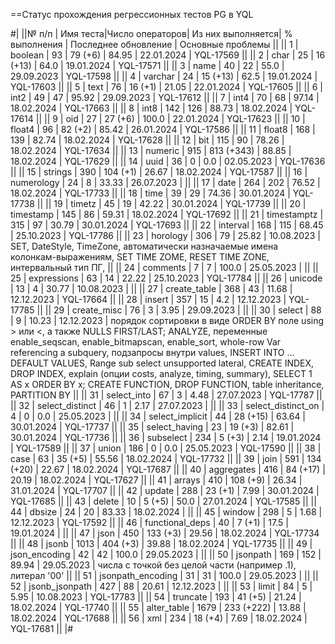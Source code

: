 ==Статус прохождения регрессионных тестов PG в YQL

#|
||№ п/п | Имя теста|Число операторов| Из них выполняется| % выполнения | Последнее обновление | Основные проблемы ||
|| 1 | boolean | 93 | 79 (+6) | 84.95 | 22.01.2024 | YQL-17569 ||
|| 2 | char | 25 | 16 (+13) | 64.0 | 19.01.2024 | YQL-17571 ||
|| 3 | name | 40 | 22 | 55.0 | 29.09.2023 | YQL-17598 ||
|| 4 | varchar | 24 | 15 (+13) | 62.5 | 19.01.2024 | YQL-17603 ||
|| 5 | text | 76 | 16 (+1) | 21.05 | 22.01.2024 | YQL-17605 ||
|| 6 | int2 | 49 | 47 | 95.92 | 29.09.2023 | YQL-17612 ||
|| 7 | int4 | 70 | 68 | 97.14 | 18.02.2024 | YQL-17663 ||
|| 8 | int8 | 142 | 126 | 88.73 | 18.02.2024 | YQL-17614 ||
|| 9 | oid | 27 | 27 (+6) | 100.0 | 22.01.2024 | YQL-17623 ||
|| 10 | float4 | 96 | 82 (+2) | 85.42 | 26.01.2024 | YQL-17586 ||
|| 11 | float8 | 168 | 139 | 82.74 | 18.02.2024 | YQL-17628 ||
|| 12 | bit | 115 | 90 | 78.26 | 18.02.2024 | YQL-17634 ||
|| 13 | numeric | 915 | 813 (+343) | 88.85 | 18.02.2024 | YQL-17629 ||
|| 14 | uuid | 36 | 0 | 0.0 | 02.05.2023 | YQL-17636 ||
|| 15 | strings | 390 | 104 (+1) | 26.67 | 18.02.2024 | YQL-17587 ||
|| 16 | numerology | 24 | 8 | 33.33 | 26.07.2023 |  ||
|| 17 | date | 264 | 202 | 76.52 | 18.02.2024 | YQL-17733 ||
|| 18 | time | 39 | 29 | 74.36 | 30.01.2024 | YQL-17738 ||
|| 19 | timetz | 45 | 19 | 42.22 | 30.01.2024 | YQL-17739 ||
|| 20 | timestamp | 145 | 86 | 59.31 | 18.02.2024 | YQL-17692 ||
|| 21 | timestamptz | 315 | 97 | 30.79 | 30.01.2024 | YQL-17693 ||
|| 22 | interval | 168 | 115 | 68.45 | 25.10.2023 | YQL-17786 ||
|| 23 | horology | 306 | 79 | 25.82 | 10.08.2023 | SET, DateStyle, TimeZone, автоматически назначаемые имена колонкам-выражениям, SET TIME ZOME, RESET TIME ZONE, интервальный тип ПГ, ||
|| 24 | comments | 7 | 7 | 100.0 | 25.05.2023 |  ||
|| 25 | expressions | 63 | 14 | 22.22 | 25.10.2023 | YQL-17784 ||
|| 26 | unicode | 13 | 4 | 30.77 | 10.08.2023 | ||
|| 27 | create_table | 368 | 43 | 11.68 | 12.12.2023 | YQL-17664 ||
|| 28 | insert | 357 | 15 | 4.2 | 12.12.2023 | YQL-17785 ||
|| 29 | create_misc | 76 | 3 | 3.95 | 29.09.2023 | ||
|| 30 | select | 88 | 9 | 10.23 | 12.12.2023 | порядок сортировки в виде  ORDER BY поле using > или <, а также NULLS FIRST/LAST; ANALYZE, переменные enable_seqscan, enable_bitmapscan, enable_sort,  whole-row Var referencing a subquery, подзапросы внутри values, INSERT INTO ... DEFAULT VALUES, Range sub select unsupported lateral, CREATE INDEX, DROP INDEX, explain (опции costs, analyze, timing, summary), SELECT 1 AS x ORDER BY x; CREATE FUNCTION, DROP FUNCTION, table inheritance, PARTITION BY ||
|| 31 | select_into | 67 | 3 | 4.48 | 27.07.2023 | YQL-17787 ||
|| 32 | select_distinct | 46 | 1 | 2.17 | 27.07.2023 | ||
|| 33 | select_distinct_on | 4 | 0 | 0.0 | 25.05.2023 | ||
|| 34 | select_implicit | 44 | 28 (+15) | 63.64 | 30.01.2024 | YQL-17737 ||
|| 35 | select_having | 23 | 19 (+3) | 82.61 | 30.01.2024 | YQL-17736 ||
|| 36 | subselect | 234 | 5 (+3) | 2.14 | 19.01.2024 | YQL-17589 ||
|| 37 | union | 186 | 0 | 0.0 | 25.05.2023 | YQL-17590 ||
|| 38 | case | 63 | 35 (+5) | 55.56 | 18.02.2024 | YQL-17732 ||
|| 39 | join | 591 | 134 (+20) | 22.67 | 18.02.2024 | YQL-17687 ||
|| 40 | aggregates | 416 | 84 (+17) | 20.19 | 18.02.2024 | YQL-17627 ||
|| 41 | arrays | 410 | 108 (+9) | 26.34 | 31.01.2024 | YQL-17707 ||
|| 42 | update | 288 | 23 (+1) | 7.99 | 30.01.2024 | YQL-17685 ||
|| 43 | delete | 10 | 5 (+5) | 50.0 | 27.01.2024 | YQL-17585 ||
|| 44 | dbsize | 24 | 20 | 83.33 | 18.02.2024 | ||
|| 45 | window | 298 | 5 | 1.68 | 12.12.2023 | YQL-17592 ||
|| 46 | functional_deps | 40 | 7 (+1) | 17.5 | 19.01.2024 | ||
|| 47 | json | 450 | 133 (+3) | 29.56 | 18.02.2024 | YQL-17734 ||
|| 48 | jsonb | 1013 | 404 (+3) | 39.88 | 18.02.2024 | YQL-17735 ||
|| 49 | json_encoding | 42 | 42 | 100.0 | 29.05.2023 | ||
|| 50 | jsonpath | 169 | 152 | 89.94 | 29.05.2023 | числа с точкой без целой части (например .1), литерал '00' ||
|| 51 | jsonpath_encoding | 31 | 31 | 100.0 | 29.05.2023 | ||
|| 52 | jsonb_jsonpath | 427 | 88 | 20.61 | 12.12.2023 | ||
|| 53 | limit | 84 | 5 | 5.95 | 10.08.2023 | YQL-17783 ||
|| 54 | truncate | 193 | 41 (+5) | 21.24 | 18.02.2024 | YQL-17740 ||
|| 55 | alter_table | 1679 | 233 (+222) | 13.88 | 18.02.2024 | YQL-17688 ||
|| 56 | xml | 234 | 18 (+4) | 7.69 | 18.02.2024 | YQL-17681 ||
|#
